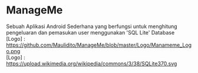 # ManageMe
Sebuah Aplikasi Android Sederhana yang berfungsi untuk menghitung pengeluaran dan pemasukan user menggunakan 'SQL Lite' Database
[Logo] : https://github.com/Maulidito/ManageMe/blob/master/Logo/Manameme_Logo.png  
[Logo] : https://upload.wikimedia.org/wikipedia/commons/3/38/SQLite370.svg

